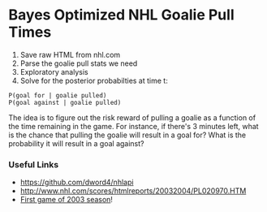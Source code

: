 # Bayes Optimized NHL Goalie Pull Times

 1. Save raw HTML from nhl.com
 2. Parse the goalie pull stats we need
 3. Exploratory analysis
 4. Solve for the posterior probabilties at time t:
```
P(goal for | goalie pulled)
P(goal against | goalie pulled)
```

The idea is to figure out the risk reward of pulling a goalie as a function of the time remaining in the game. For instance, if there's 3 minutes left, what is the chance that pulling the goalie will result in a goal for? What is the probability it will result in a goal against?

### Useful Links
 - https://github.com/dword4/nhlapi
 - http://www.nhl.com/scores/htmlreports/20032004/PL020970.HTM
 - [First game of 2003 season](http://www.nhl.com/scores/htmlreports/20032004/PL020001.HTM)!


